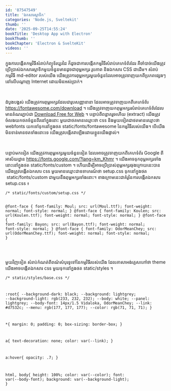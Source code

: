 ```yaml
---
id: '87547549'
title: 'ឯកសារ​ស្តាទិក'
categories: 'Node.js, Sveltekit'
thumb: ''
date: '2025-09-25T14:55:24'
bookTitle: 'Desktop App with Electron'
bookThumb: ''
bookChapter: 'Electron & SvelteKit'
videos: ''
---
```

<p>ក្នុង​ការបង្កើត​កម្មវិធី​សំរាប់​កំព្យូទ័រ​យួរ​ដៃ ក៏​ដូច​ជា​ការបង្កើត​កម្មវិធី​សំរាប់​គេហទំព័រ​ដែរ គឺ​ចាំបាច់​​យើង​ត្រូវ​ប្រើប្រាស់​ឯកសារ​ស្តាទិក​មួយ​ចំនួន​មាន​ដូច​ជា​ពុម្ព​អក្សរ រូបភាព និង​ឯកសារ CSS ជា​ដើម​។ សំរាប់​កម្មវិធី md-editor របស់​យើង យើង​ត្រូវការ​ពុម្ព​អក្សរ​មួយ​ចំនួន​​ដែល​អាច​ត្រូវ​ទាញ​យក​ពី​ប្រភព​ផ្សេង​ៗ​នៅ​លើ​បណ្តាញ Internet ដោយ​មិន​អស់​ប្រាក់។&nbsp;</p><p>&nbsp;</p><p>ដំបូង​បង្អស់ យើង​ត្រូវការ​ពុម្ព​អក្សរ​ដែលជា​​រូប​សញ្ញា​នានា ដែល​អាច​ត្រូវ​ទាញ​យក​ពី​គេហទំព័រ <a href="https://fontawesome.com/download">https://fontawesome.com/download</a> ។ យើង​ត្រូវ​ទាញ​យក​ពុម្ព​អក្សរ​សំរាប់​គេហទំព័រ​ដែល​មាន​តំណរភ្ជាប់​ជា <a href="https://use.fontawesome.com/releases/v7.0.1/fontawesome-free-7.0.1-web.zip?_gl=1*1tjedpk*_ga*MTY5MDc3MjI1LjE3NTg3ODc3MDA.*_ga_BPMS41FJD2*czE3NTg3ODc2OTkkbzEkZzEkdDE3NTg3ODc3MDEkajU4JGwwJGgw">Download Free for Web</a> ។ បន្ទាប់​ពី​ពន្លាត​រួច​ហើយ (extract) យើង​ត្រូវ​ចំលង​យក​ថត​ចំនួន​ពីរ​នៅ​ក្នុង​នោះ​ មួយ​ជា​ថត​មាន​ឈ្មោះ​ថា css និង​មួយ​ទៀត​ជា​ថត​មាន​ឈ្មោះ​ថា webfonts យក​ទៅ​ទុក​នៅ​ក្នុង​ថត static/fonts/fontawesome នៃ​​កម្មវិធី​របស់​យើង​។ បើ​យើង​មិន​ទាន់​មាន​ថត​ទាំងនោះ​ទេ យើង​ត្រូវ​បង្កើត​វា​ឡើង​​ដោយ​ខ្លួន​យើង​ផ្ទាល់​។</p><p>&nbsp;</p><p>បន្ទាប់​មក​ទៀត យើង​ត្រូវការ​ពុម្ព​អក្សរ​មួយ​ចំនួន​ទៀត ដែល​​អាច​ត្រូវ​ទាញ​យក​ពី​គេហទំព័រ Google ពី​អាស័យដ្ឋាន <a href="https://fonts.google.com/?lang=km_Khmr">https://fonts.google.com/?lang=km_Khmr</a> ។ យើង​អាច​ទុក​ពុម្ព​អក្សរ​ទាំងនោះ​នៅ​ក្នុង​ថត static/fonts/custom ។ ហើយ​ដើម្បី​អាច​ប្រើប្រាស់​ពុម្ព​អក្សរ​ចុង​ក្រោយ​នេះ​បាន​ យើង​ត្រូវ​បង្កើត​ឯកសារ css មួយមាន​ឈ្មោះ​ជា​ឧទាហរណ៍​ថា setup.css ទុក​នៅ​ក្នុង​ថត &nbsp;static/fonts/custom ​ជាមួយ​នឹង​ពុម្ព​អក្សរ​ទាំងនោះ​។ ខាង​​ក្រោម​នេះ​ជា​គំរូ​នៃ​ការ​បង្កើត​ឯកសារ setup.css ៖</p><pre><code class="css">/* static/fonts/custom/setup.css */

@font-face {
  font-family: Moul;
  src: url(Moul.ttf);
  font-weight: normal;
  font-style: normal;
}
@font-face {
  font-family: Koulen;
  src: url(Koulen.ttf);
  font-weight: normal;
  font-style: normal;
}
@font-face {
  font-family: Bayon;
  src: url(Bayon.ttf);
  font-weight: normal;
  font-style: normal;
}
@font-face {
  font-family: OdorMeanChey;
  src: url(OdorMeanChey.ttf);
  font-weight: normal;
  font-style: normal;
}</code></pre><p>&nbsp;</p><p>មួយវិញទៀត សំរាប់​កំណត់​ពី​​ពណ៌សំបុរ​ទូទៅ​​នៃ​កម្មវិធី​របស់​យើង ដែល​ភាសា​អង់គ្លេស​ហៅ​ថា theme យើង​អាច​បង្កើត​ឯកសារ css មួយ​ទុក​នៅ​ក្នង​ថត static/styles ។</p><pre><code class="css">/* static/styles/base.css */

:root{
    --background-dark: black;
    --background: lightgrey;
    --background-light: rgb(233, 232, 232);
    --body: white;
    --panel: lightgrey;
    --body-font: 14px/1.5 Vidaloka, OdorMeanChey;
    --link: #d7532c;
    --menu: rgb(177, 177, 177);
    --color: rgb(71, 71, 71);
}
  
*{
    margin: 0;
    padding: 0;
    box-sizing: border-box;
}

a{
    text-decoration: none;
    color: var(--link);
}

a:hover{
    opacity: .7;
}
  
html, body{
    height: 100%;
    color: var(--color);
    font: var(--body-font);
    background: var(--background-light);
}</code></pre>